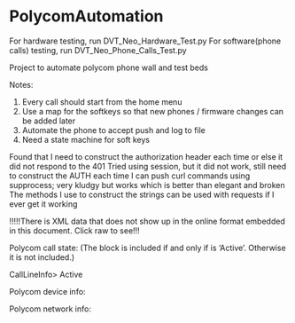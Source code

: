 PolycomAutomation
=================
For hardware testing, run DVT_Neo_Hardware_Test.py
For software(phone calls) testing, run DVT_Neo_Phone_Calls_Test.py


Project to automate polycom phone wall and test beds

Notes:
   1.   Every call should start from the home menu
   2.   Use a map for the softkeys so that new phones / firmware changes can be added later
   3.   Automate the phone to accept push and log to file
   4.   Need a state machine for soft keys

Found that I need to construct the authorization header each time or else it did not respond to the 401
Tried using session, but it did not work, still need to construct the AUTH each time
I can push curl commands using supprocess; very kludgy but works which is better than elegant and broken
The methods I use to construct the strings can be used with requests if I ever get it working


!!!!!There is XML data that does not show up in the online format embedded in this document.  Click raw to see!!!

Polycom call state:  (The <CallInfo> block is included if and only if <LineState> is ‘Active’. Otherwise it is not included.)

CallLineInfo>
<LineKeyNum> </LineKeyNum>
<LineDirNum> </LineDirNum>
<LineState>Active</LineState>
<CallInfo>
<CallState> </CallState>
<CallType> </CallType>
<UIAppearanceIndex> </UIAppearanceIndex>
<CalledPartyName> </CalledPartyName>
<CalledPartyDirNum> </CalledPartyDirNum>
<CallingPartyName> </CallingPartyName>
<CallingPartyDirNum> </CallingPartyDirNum>
<CallReference> </CallReference>
<CallDuration> </CallDuration>
</CallInfo>
</CallLineInfo>


Polycom device info:

<DeviceInformation>
<MACAddress> </MACAddress>
<PhoneDN> </PhoneDN>
<AppLoadID> </AppLoadID>
<BootROMID> </BootROMID>
<ModelNumber> </ModelNumber>
<TimeStamp> </TimeStamp>
</DeviceInformation>


Polycom network info:

<NetworkConfiguration>
<DHCPServer> </DHCPServer>
<MACAddress> </MACAddress>
<DNSSuffix> </DNSSuffix>
<IPAddress> </IPAddress>
<SubnetMask> </SubnetMask>
<ProvServer> </ProvServer>
<DefaultRouter> </DefaultRouter>
<DNSServer1> </DNSServer1>
<DNSServer2> </DNSServer2>
<VLANID> </VLANID>
<DHCPEnabled> </DHCPEnabled>
</NetworkConfiguration>

